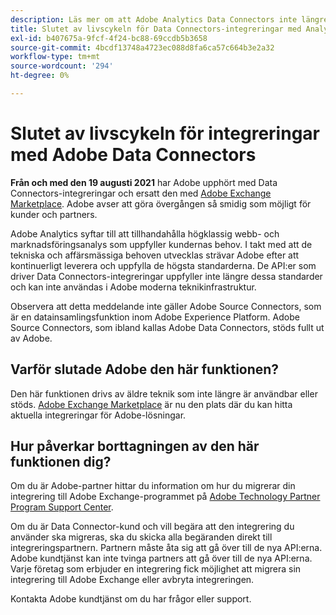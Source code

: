 ```yaml
---
description: Läs mer om att Adobe Analytics Data Connectors inte längre kan integreras.
title: Slutet av livscykeln för Data Connectors-integreringar med Analytics
exl-id: b407675a-9fcf-4f24-bc88-69ccdb5b3658
source-git-commit: 4bcdf13748a4723ec088d8fa6ca57c664b3e2a32
workflow-type: tm+mt
source-wordcount: '294'
ht-degree: 0%

---
```


# Slutet av livscykeln för integreringar med Adobe Data Connectors

**Från och med den 19 augusti 2021** har Adobe upphört med Data Connectors-integreringar och ersatt den med [Adobe Exchange Marketplace](https://exchange.adobe.com/experiencecloud.analytics.html#product). Adobe avser att göra övergången så smidig som möjligt för kunder och partners.

Adobe Analytics syftar till att tillhandahålla högklassig webb- och marknadsföringsanalys som uppfyller kundernas behov. I takt med att de tekniska och affärsmässiga behoven utvecklas strävar Adobe efter att kontinuerligt leverera och uppfylla de högsta standarderna. De API:er som driver Data Connectors-integreringar uppfyller inte längre dessa standarder och kan inte användas i Adobe moderna teknikinfrastruktur.

Observera att detta meddelande inte gäller Adobe Source Connectors, som är en datainsamlingsfunktion inom Adobe Experience Platform. Adobe Source Connectors, som ibland kallas Adobe Data Connectors, stöds fullt ut av Adobe.

## Varför slutade Adobe den här funktionen?

Den här funktionen drivs av äldre teknik som inte längre är användbar eller stöds. [Adobe Exchange Marketplace](https://exchange.adobe.com/experiencecloud.analytics.html#product) är nu den plats där du kan hitta aktuella integreringar för Adobe-lösningar.

## Hur påverkar borttagningen av den här funktionen dig?

Om du är Adobe-partner hittar du information om hur du migrerar din integrering till Adobe Exchange-programmet på [Adobe Technology Partner Program Support Center](https://adobeexchangeec.zendesk.com/hc/en-us/articles/360003867071-Adobe-Analytics-Integration-Tools).

Om du är Data Connector-kund och vill begära att den integrering du använder ska migreras, ska du skicka alla begäranden direkt till integreringspartnern. Partnern måste åta sig att gå över till de nya API:erna. Adobe kundtjänst kan inte tvinga partners att gå över till de nya API:erna. Varje företag som erbjuder en integrering fick möjlighet att migrera sin integrering till Adobe Exchange eller avbryta integreringen.

Kontakta Adobe kundtjänst om du har frågor eller support.
